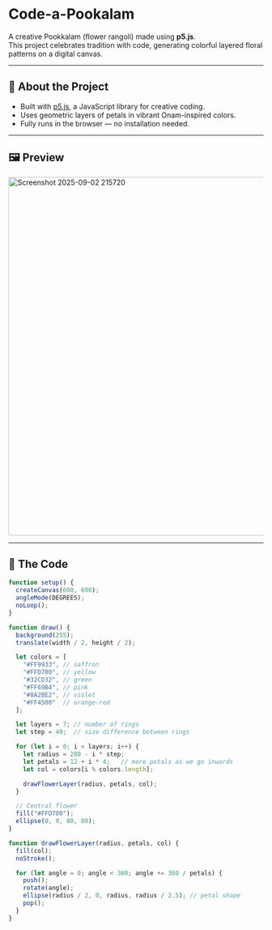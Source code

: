 # Code-a-Pookalam

A creative Pookkalam (flower rangoli) made using **p5.js**.  
This project celebrates tradition with code, generating colorful layered floral patterns on a digital canvas.  

---

## 🎯 About the Project
- Built with [p5.js](https://p5js.org/), a JavaScript library for creative coding.  
- Uses geometric layers of petals in vibrant Onam-inspired colors.  
- Fully runs in the browser — no installation needed.  

---

## 🖼️ Preview
 
<img width="715" height="708" alt="Screenshot 2025-09-02 215720" src="https://github.com/user-attachments/assets/f6af1bf5-9489-4557-9c2f-f52e9e3a9950" />

---

## 🧩 The Code
```javascript
function setup() {
  createCanvas(600, 600);
  angleMode(DEGREES);
  noLoop();
}

function draw() {
  background(255);
  translate(width / 2, height / 2);

  let colors = [
    "#FF9933", // saffron
    "#FFD700", // yellow
    "#32CD32", // green
    "#FF69B4", // pink
    "#8A2BE2", // violet
    "#FF4500"  // orange-red
  ];

  let layers = 7; // number of rings
  let step = 40;  // size difference between rings

  for (let i = 0; i < layers; i++) {
    let radius = 280 - i * step;
    let petals = 12 + i * 4;   // more petals as we go inwards
    let col = colors[i % colors.length];

    drawFlowerLayer(radius, petals, col);
  }

  // Central flower
  fill("#FFD700");
  ellipse(0, 0, 80, 80);
}

function drawFlowerLayer(radius, petals, col) {
  fill(col);
  noStroke();

  for (let angle = 0; angle < 360; angle += 360 / petals) {
    push();
    rotate(angle);
    ellipse(radius / 2, 0, radius, radius / 2.5); // petal shape
    pop();
  }
}
